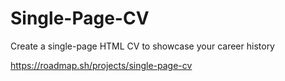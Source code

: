 # Single-Page-CV
Create a single-page HTML CV to showcase your career history

https://roadmap.sh/projects/single-page-cv

